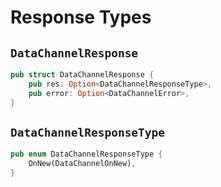 # Response Types

## `DataChannelResponse`

```rust
pub struct DataChannelResponse {
    pub res: Option<DataChannelResponseType>,
    pub error: Option<DataChannelError>,
}
```

## `DataChannelResponseType`

```rust
pub enum DataChannelResponseType {
    OnNew(DataChannelOnNew),
}
```
